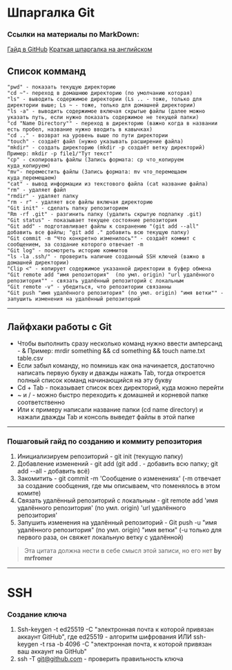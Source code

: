# Шпаргалка Git

### Ссылки на материалы по MarkDown:
[Гайд в GitHub](https://gist.github.com/fomvasss/8dd8cd7f88c67a4e3727f9d39224a84c#emphasis)
[Краткая шпаргалка на английском](https://www.markdownguide.org/cheat-sheet/)
## Список комманд
```
"pwd" - показать текущую директорию
"cd ~"- переход в домашнюю директорию (по умолчанию которая)
"ls" - выводить содержимое директории (Ls .. - тоже, только для директории выше; Ls ~ - тоже, только для домашней директории)
"ls -a" - выводить содержимое включая скрытые файлы (далее можно указать путь, если нужно показать содержимое не текущей папки)
"cd "Name Directory"" - переход в директорию (важно когда в названии есть пробел, название нужно вводить в кавычках)
"cd .." - возврат на уровень выше по пути директории
"touch" - создаёт файл (нужно указывать расширение файла)
"mkdir" - создать директорию (mkdir -p создаёт ветку директорий) Пример: mkdir -p file1/"Тут текст"
"cp" - скопировать файлы (Запись формата: cp что_копируем куда_копируем)
"mv"- переместить файлы (Запись формата: mv что_перемещаем куда_перемещаем)
"cat" - вывод информации из текстового файла (cat название файла)
"rm" - удаляет файл
"rmdir" - удаляет папку
"rm - r" - удаляет все файлы включая директорию
"Git init" - сделать папку репозиторием
"Rm -rf .git" - разгинить папку (удалить скрытую подпапку .git)
"Git status" - показывает текущее состояние репозитория
"Git add" - подготавливает файлы к сохранению "(git add --all" добавить все файлы; "git add ." добавить всю текущую папку)
"Git commit -m "Что конкретно изменилось"" - создаёт коммит с сообщением, за создание которого отвечает -m
"Git log" - посмотреть историю коммитов
"ls -la .ssh/" - проверить наличие созданный SSH ключей (важно в домашней директории)
"Clip <" - копирует содержимое указанной директории в буфер обмена
"Git remote add "имя репозитория"  (по умл. origin) "url удалённого репозитория"" - связать удалённый репозиторий с локальным
"Git remote -v" - убедиться, что репозитории связанны
"Git push "имя удалённого репозитория" (по умл. origin) "имя ветки"" - запушить изменения на удалённый репозиторий
```

----


## Лайфхаки работы с Git

* Чтобы выполнить сразу несколько команд нужно ввести амперсанд - & Пример: mrdir something && cd something && touch name.txt table.csv
* Если забыл команду, но помнишь как она начинается, достаточно написать первую букву и дважды нажать Tab, тогда откроется полный список команд начинающийся на эту букву
* Cd + Tab - показывает список всех директорий, куда можно перейти
* ~ и / - можно быстро переходить к домашней и корневой папке соответственно
* Или к примеру написали название папки (cd name directory) и нажали дважды Tab и консоль выведет файлы в этой папке


----


### Пошаговый гайд по созданию и коммиту репозитория
1. Инициализируем репозиторий - git init (текущую папку)
2. Добавление изменений - git add (git add . - добавить всю папку; git add --all - добавить всё)
3. Закомитить - git commit -m 'Сообщение о изменениях' (-m отвечает за создание сообщения, где мы описываем, что поменялось в этом комите)
4. Связать удалённый репозиторий с локальным - git remote add 'имя удалённого репозитория' (по умл. origin) 'url удалённого репозитория'
5. Запушить изменения на удалённый репозиторий - Git push -u "имя удалённого репозитория" (по умл. origin) "имя ветки" (-u только для первого раза, он свяжет локальную ветку с удалённой)

>Эта цитата должна нести в себе смысл этой записи, но его нет **by mrfromer**

----

# SSH
### Создание ключа
1. Ssh-keygen -t ed25519 -C "электронная почта к которой привязан аккаунт GitHub", где ed25519 - алгоритм шифрования  ИЛИ  ssh-keygen -t rsa -b 4096 -C "электронная почта, к которой привязан ваш аккаунт на GitHub"
2. ssh -T git@github.com - проверить правильность ключа







